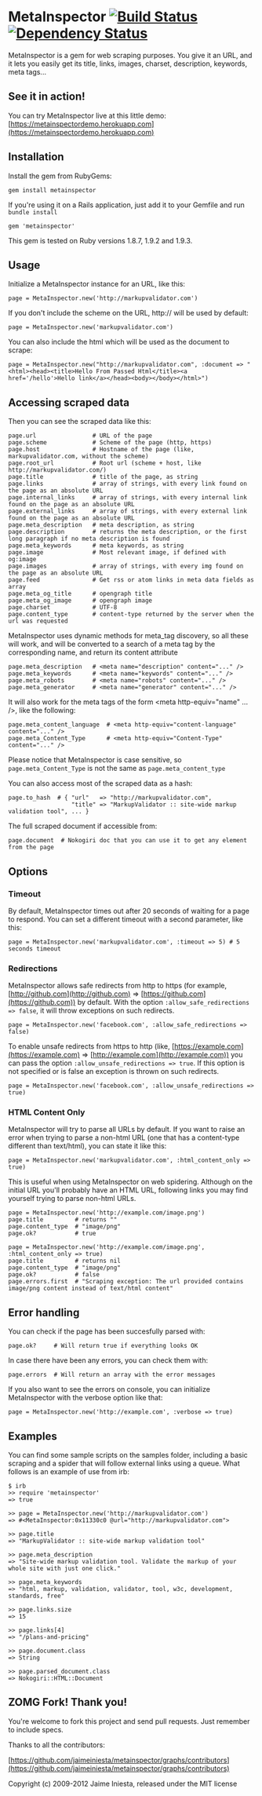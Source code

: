 # MetaInspector [![Build Status](https://secure.travis-ci.org/jaimeiniesta/metainspector.png)](http://travis-ci.org/jaimeiniesta/metainspector) [![Dependency Status](https://gemnasium.com/jaimeiniesta/metainspector.png)](https://gemnasium.com/jaimeiniesta/metainspector)

MetaInspector is a gem for web scraping purposes. You give it an URL, and it lets you easily get its title, links, images, charset, description, keywords, meta tags...

## See it in action!

You can try MetaInspector live at this little demo: [https://metainspectordemo.herokuapp.com](https://metainspectordemo.herokuapp.com)

## Installation

Install the gem from RubyGems:

    gem install metainspector
    
If you're using it on a Rails application, just add it to your Gemfile and run `bundle install`

    gem 'metainspector'

This gem is tested on Ruby versions 1.8.7, 1.9.2 and 1.9.3.

## Usage

Initialize a MetaInspector instance for an URL, like this:

    page = MetaInspector.new('http://markupvalidator.com')

If you don't include the scheme on the URL, http:// will be used by default:

    page = MetaInspector.new('markupvalidator.com')

You can also include the html which will be used as the document to scrape:

    page = MetaInspector.new("http://markupvalidator.com", :document => "<html><head><title>Hello From Passed Html</title><a href='/hello'>Hello link</a></head><body></body></html>")

## Accessing scraped data

Then you can see the scraped data like this:

    page.url                # URL of the page
    page.scheme             # Scheme of the page (http, https)
    page.host               # Hostname of the page (like, markupvalidator.com, without the scheme)
    page.root_url           # Root url (scheme + host, like http://markupvalidator.com/)
    page.title              # title of the page, as string
    page.links              # array of strings, with every link found on the page as an absolute URL
    page.internal_links     # array of strings, with every internal link found on the page as an absolute URL
    page.external_links     # array of strings, with every external link found on the page as an absolute URL
    page.meta_description   # meta description, as string
    page.description        # returns the meta description, or the first long paragraph if no meta description is found
    page.meta_keywords      # meta keywords, as string
    page.image              # Most relevant image, if defined with og:image
    page.images             # array of strings, with every img found on the page as an absolute URL
    page.feed               # Get rss or atom links in meta data fields as array
    page.meta_og_title      # opengraph title
    page.meta_og_image      # opengraph image
    page.charset            # UTF-8
    page.content_type       # content-type returned by the server when the url was requested

MetaInspector uses dynamic methods for meta_tag discovery, so all these will work, and will be converted to a search of a meta tag by the corresponding name, and return its content attribute

    page.meta_description   # <meta name="description" content="..." />
    page.meta_keywords      # <meta name="keywords" content="..." />
    page.meta_robots        # <meta name="robots" content="..." />
    page.meta_generator     # <meta name="generator" content="..." />

It will also work for the meta tags of the form <meta http-equiv="name" ... />, like the following:

    page.meta_content_language  # <meta http-equiv="content-language" content="..." />
    page.meta_Content_Type      # <meta http-equiv="Content-Type" content="..." />

Please notice that MetaInspector is case sensitive, so `page.meta_Content_Type` is not the same as `page.meta_content_type`

You can also access most of the scraped data as a hash:

    page.to_hash  # { "url"   => "http://markupvalidator.com",
                      "title" => "MarkupValidator :: site-wide markup validation tool", ... }

The full scraped document if accessible from:

    page.document  # Nokogiri doc that you can use it to get any element from the page
    
## Options

### Timeout

By default, MetaInspector times out after 20 seconds of waiting for a page to respond.
You can set a different timeout with a second parameter, like this:

    page = MetaInspector.new('markupvalidator.com', :timeout => 5) # 5 seconds timeout

### Redirections

MetaInspector allows safe redirects from http to https (for example, [http://github.com](http://github.com) => [https://github.com](https://github.com)) by default. With the option `:allow_safe_redirections => false`, it will throw exceptions on such redirects.

    page = MetaInspector.new('facebook.com', :allow_safe_redirections => false)

To enable unsafe redirects from https to http (like, [https://example.com](https://example.com) => [http://example.com](http://example.com)) you can pass the option `:allow_unsafe_redirections => true`. If this option is not specified or is false an exception is thrown on such redirects.

    page = MetaInspector.new('facebook.com', :allow_unsafe_redirections => true)

### HTML Content Only

MetaInspector will try to parse all URLs by default. If you want to raise an error when trying to parse a non-html URL (one that has a content-type different than text/html), you can state it like this:

    page = MetaInspector.new('markupvalidator.com', :html_content_only => true)

This is useful when using MetaInspector on web spidering. Although on the initial URL you'll probably have an HTML URL, following links you may find yourself trying to parse non-html URLs.

    page = MetaInspector.new('http://example.com/image.png')
    page.title         # returns ""
    page.content_type  # "image/png"
    page.ok?           # true

    page = MetaInspector.new('http://example.com/image.png', :html_content_only => true)
    page.title         # returns nil
    page.content_type  # "image/png"
    page.ok?           # false 
    page.errors.first  # "Scraping exception: The url provided contains image/png content instead of text/html content"

## Error handling

You can check if the page has been succesfully parsed with:

    page.ok?     # Will return true if everything looks OK

In case there have been any errors, you can check them with:

    page.errors  # Will return an array with the error messages

If you also want to see the errors on console, you can initialize MetaInspector with the verbose option like that:

    page = MetaInspector.new('http://example.com', :verbose => true)

## Examples

You can find some sample scripts on the samples folder, including a basic scraping and a spider that will follow external links using a queue. What follows is an example of use from irb:

    $ irb
    >> require 'metainspector'
    => true
  
    >> page = MetaInspector.new('http://markupvalidator.com')
    => #<MetaInspector:0x11330c0 @url="http://markupvalidator.com">
  
    >> page.title
    => "MarkupValidator :: site-wide markup validation tool"
  
    >> page.meta_description
    => "Site-wide markup validation tool. Validate the markup of your whole site with just one click."
  
    >> page.meta_keywords
    => "html, markup, validation, validator, tool, w3c, development, standards, free"
  
    >> page.links.size
    => 15
  
    >> page.links[4]
    => "/plans-and-pricing"
  
    >> page.document.class
    => String
  
    >> page.parsed_document.class
    => Nokogiri::HTML::Document

## ZOMG Fork! Thank you!

You're welcome to fork this project and send pull requests. Just remember to include specs.

Thanks to all the contributors:

[https://github.com/jaimeiniesta/metainspector/graphs/contributors](https://github.com/jaimeiniesta/metainspector/graphs/contributors)

Copyright (c) 2009-2012 Jaime Iniesta, released under the MIT license